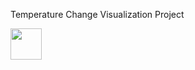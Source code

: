 Temperature Change Visualization Project


<img src="https://github.com/user-attachments/assets/2274ad8d-3d4a-4bdb-8abe-831dcae90bf3" width="50" height="50">
